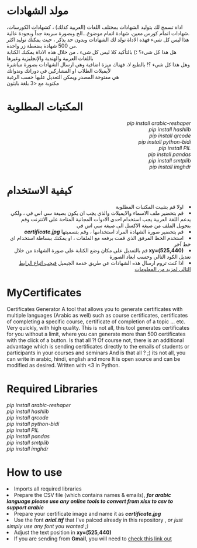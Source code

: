 # مولد الشهادات
اداة تسمح لك بتوليد الشهادات بمختلف اللغات (العربية كذلك) ، كشهادات الكورسات، شهادات اتمام كورس معين، شهادة اتمام موضوع...الخ وبصورة سريعة جداً وبجودة عالية. <br/>
هذا ليس كل شيء فهذه الاداة تولد لك الشهادات وبدون حد يذكر ، حيث يمكنك توليد اكثر من 500 شهادة بضغطة زر واحدة. <br/>
هل هذا كل شيء؟ ؛) بالتأكيد كلا ليس كل شيء ، من خلال هذه الاداة يمكنك الكتابة باللغات العربية والهندية والإنجليزية وغيرها  <br/>
وهل هذا كل شيء ؟! بالطبع لا، فهناك ميزة اضافية وهي ارسال الشهادات بصورة مباشرة لأيميلات الطلاب او المشاركين في دوراتك وندواتك <br/>
هي مفتوحة المصدر ويمكن التعديل عليها حسب الرغبة <br/> 
مكتوبة مع <3 بلغة بايثون <br/>

# المكتبات المطلوبة
<div align='right'>
<i> pip install arabic-reshaper </i><br/>
<i> pip install hashlib </i><br/>
<i> pip install qrcode </i><br/>
<i> pip install python-bidi </i><br/>
<i> pip install PIL </i><br/>
<i> pip install pandas </i><br/>
<i> pip install smtplib </i><br/>
<i> pip install imghdr </i><br/>
</div>

# كيفية الاستخدام

<div align='right' dir='rtl'>
<li>اولا قم بتثبيت المكتبات المطلوبة</li>
<li>قم بتحضير ملف الاسماء والايميلات والذي يجب ان يكون بصيغة سي اس في ، ولكي يدعم اللغة العربية يجب استخدام احدى الادوات المجانية المتاحة على الانترنت  وقم بتحويل الملف من صيغة الاكسل الى صيغة سي اس في</li>
<li>قم بتحضير صورة الشهادة المراد استخدامها ، وقم بتسميتها <b><i>certificate.jpg</i></b> </li>
<li> استخدم الخط المرفق الذي قمت برفعه مع الملفات ، او يمكنك ببساطة استخدام اي خط آخر
<li><b> xy=(525,440) </b> قم بالتعديل على مكان وضع الكتابة على صورة الشهادة من خلال تعديل الكود التالي وحسب ابعاد الصورة</li>
<li>اذا كنت تروم ارسال هذه الشهادات عن طريق خدمة الجيميل 
<a href='https://stackoverflow.com/questions/16512592/login-credentials-not-working-with-gmail-smtp' alt='stackoverflow'>فيجب اتباع الرابط التالي لمزيد من المعلومات</a> </li>

</div>

# MyCertificates
Certificates Generator A tool that allows you to generate certificates with multiple languages (Arabic as well) such as course certificates, certificates of completing a specific course, certificate of completion of a topic ... etc. Very quickly, with high quality. 
This is not all, this tool generates certificates for you without a limit, where you can generate more than 500 certificates with the click of a button.
Is that all ?! Of course not, there is an additional advantage which is sending certificates directly to the emails of students or participants in your courses and seminars 
And is that all ? ;) its not all, you can write in arabic, hindi, english and more
It is open source and can be modified as desired.
Written with &lt;3 in Python.

# Required Libraries
<i> pip install arabic-reshaper </i><br/>
<i> pip install hashlib </i><br/>
<i> pip install qrcode </i><br/>
<i> pip install python-bidi </i><br/>
<i> pip install PIL </i><br/>
<i> pip install pandas </i><br/>
<i> pip install smtplib </i><br/>
<i> pip install imghdr </i><br/>


# How to use
<li>Imports all required libraries</li>
<li>Prepare the CSV file (which contains names & emails), <b><i>for arabic language please use any online tools to convert from xlsx to csv to support arabic</i></b></li>
<li>Prepare your certificate image and name it as <b><i>certificate.jpg</i></b> </li>
<li>Use the font <b><i>arial.ttf</i></b> that I've palced already in this repository , <i> or just simply use any font you wanted ;) </i> </li>
<li>Adjust the text position in <b> xy=(525,440) </b></li>
<li>If you are sending from <b>Gmail</b>, you will need to <a href='https://stackoverflow.com/questions/16512592/login-credentials-not-working-with-gmail-smtp' alt='stackoverflow'>check this link out</a> </li>
